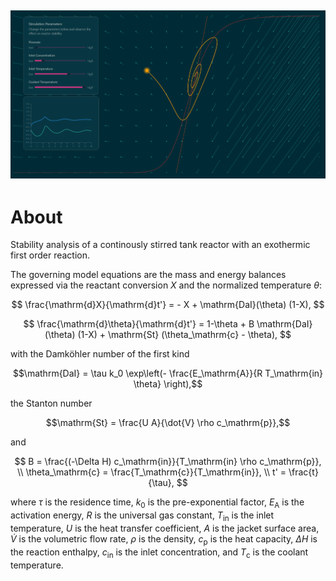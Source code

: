 ![Example](/app-example.png)
--

# About 

Stability analysis of a continously stirred tank reactor with an exothermic first order reaction. 

The governing model equations are the mass and energy balances expressed via the reactant conversion $X$ and the normalized temperature $\theta$:

$$
\frac{\mathrm{d}X}{\mathrm{d}t'} = - X + \mathrm{DaI}(\theta) (1-X),
$$

$$
\frac{\mathrm{d}\theta}{\mathrm{d}t'} = 1-\theta + B \mathrm{DaI}(\theta) (1-X) + \mathrm{St} (\theta_\mathrm{c} - \theta),
$$

with the Damköhler number of the first kind

$$\mathrm{DaI} = \tau k_0 \exp\left(- \frac{E_\mathrm{A}}{R T_\mathrm{in} \theta} \right),$$ 

the Stanton number

$$\mathrm{St} = \frac{U A}{\dot{V} \rho c_\mathrm{p}},$$

and 

$$
B = \frac{(-\Delta H) c_\mathrm{in}}{T_\mathrm{in} \rho c_\mathrm{p}}, \\
\theta_\mathrm{c} = \frac{T_\mathrm{c}}{T_\mathrm{in}}, \\
t' = \frac{t}{\tau},
$$

where $\tau$ is the residence time, $k_0$ is the pre-exponential factor, $E_\mathrm{A}$ is the activation energy, $R$ is the universal gas constant, $T_\mathrm{in}$ is the inlet temperature, $U$ is the heat transfer coefficient, $A$ is the jacket surface area, $\dot V$ is the volumetric flow rate, $\rho$ is the density, $c_\mathrm{p}$ is the heat capacity, $\Delta H$ is the reaction enthalpy, $c_\mathrm{in}$ is the inlet concentration, and $T_\mathrm{c}$ is the coolant temperature.
